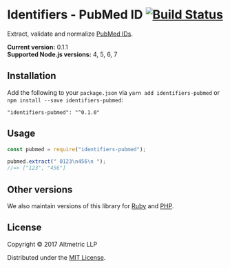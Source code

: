 # Identifiers - PubMed ID [![Build Status](https://travis-ci.org/altmetric/identifiers-pubmed.svg?branch=master)](https://travis-ci.org/altmetric/identifiers-pubmed)

Extract, validate and normalize [PubMed IDs](http://www.ncbi.nlm.nih.gov/pubmed).

**Current version:** 0.1.1  
**Supported Node.js versions:** 4, 5, 6, 7

## Installation

Add the following to your `package.json` via `yarn add identifiers-pubmed` or `npm install --save identifiers-pubmed`:

```shell
"identifiers-pubmed": "^0.1.0"
```

## Usage

```javascript
const pubmed = require("identifiers-pubmed");

pubmed.extract(" 0123\n456\n ");
//=> ["123", "456"]
```

## Other versions

We also maintain versions of this library for [Ruby](https://github.com/altmetric/identifiers) and [PHP](https://github.com/altmetric/php-identifiers).

## License

Copyright © 2017 Altmetric LLP

Distributed under the [MIT License](http://opensource.org/licenses/MIT).
